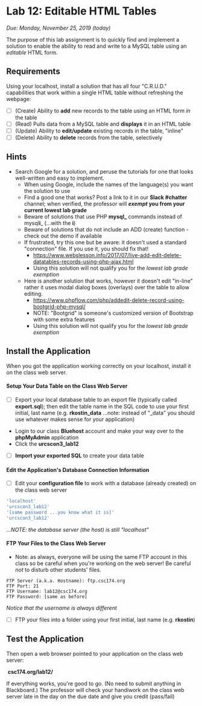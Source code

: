 # Lab 12: Editable HTML Tables

*Due: Monday, November 25, 2019 (today)*

The purpose of this lab assignment is to quickly find and implement a solution to enable the ability to read and write to a MySQL table using an *editable* HTML form.

## Requirements

Using your localhost, install a solution that has all four "C.R.U.D." capabilities that work within a single HTML table without refreshing the webpage:

- [ ] (Create) Ability to **add** new records to the table using an HTML form *in* the table
- [ ] (Read) Pulls data from a MySQL table and **displays** it in an HTML table
- [ ] (Update) Ability to **edit/update** existing records in the table, "inline"
- [ ] (Delete) Ability to **delete** records from the table, selectively

## Hints

- Search Google for a solution, and peruse the tutorials for one that looks well-written and easy to implement. 
  - When using Google, include the names of the language(s) you want the solution to use
  - Find a good one that works? Post a link to it in our **Slack #chatter** channel; when verified, the professor will ***exempt* you from your current lowest lab grade**
  - Beware of solutions that use PHP **mysql_** commands instead of mysql**i**_ (...with the **i**)
  - Beware of solutions that do not include an ADD (create) function - check out the demo if available
  - If frustrated, try this one but be aware: it doesn't used a standard "connection" file.  If you use it, you should fix that!
    - https://www.webslesson.info/2017/07/live-add-edit-delete-datatables-records-using-php-ajax.html
    - Using this solution will not qualify you for the *lowest lab grade exemption*
  - Here is another solution that works, however it doesn't edit "in-line" rather it uses modal dialog boxes (overlays) over the table to allow editing.
    - https://www.phpflow.com/php/addedit-delete-record-using-bootgrid-php-mysql/
    - NOTE: "Bootgrid" is someone's customized version of Bootstrap with some extra features
    - Using this solution will not qualify you for the *lowest lab grade exemption*

## Install the Application

When you got the application working correctly on your localhost, install it on the class web server.

#### Setup Your Data Table on the Class Web Server

- [ ] Export your local database table to an export file (typically called **export.sql**); then edit the table name in the SQL code to use your first initial, last name (e.g. **rkostin_data** ...note: instead of "_data" you should use whatever makes sense for your application)

- Login to our class **Bluehost** account and make your way over to the **phpMyAdmin** application
- Click the **urcscon3_lab12**
- [ ] **Import your exported SQL** to create your data table

#### Edit the Application's Database Connection Information

- [ ] Edit your **configuration file** to work with a database (already created) on the class web server

```sql
'localhost'
'urcscon3_lab12'
'[same password ...you know what it is]'
'urcscon3_lab12'
```

*...NOTE: the database server (the host) is still "localhost"*


#### FTP Your Files to the Class Web Server

- Note: as always, everyone will be using the same FTP account in this class so be careful when you're working on the web server!  Be careful *not* to disturb other students' files.

```
FTP Server (a.k.a. Hostname): ftp.csc174.org
FTP Port: 21
FTP Username: lab12@csc174.org
FTP Password: [same as before]
```

*Notice that the username is always different*

- [ ] FTP your files into a folder using your first initial, last name (e.g. **rkostin**)

## Test the Application

Then open a web browser pointed to your application on the class web server: 

​	**csc174.org/lab12/**

If everything works, you're good to go.  (No need to submit anything in Blackboard.)  The professor will check your handiwork on the class web server late in the day on the due date and give you credit (pass/fail)
